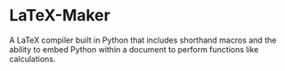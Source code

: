 # LaTeX-Maker
A LaTeX compiler built in Python that includes shorthand macros and the ability to embed Python within a document to perform functions like calculations.
